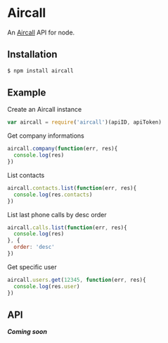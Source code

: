 # Aircall

An [Aircall](aircall.io) API for node.

## Installation

```bash
$ npm install aircall
```

## Example

Create an Aircall instance

```javascript
var aircall = require('aircall')(apiID, apiToken)
```

Get company informations

```javascript
aircall.company(function(err, res){
  console.log(res)
})
```

List contacts

```javascript
aircall.contacts.list(function(err, res){
  console.log(res.contacts)
})
```

List last phone calls by desc order

```javascript
aircall.calls.list(function(err, res){
  console.log(res)
}, {
  order: 'desc'
})
```

Get specific user

```javascript
aircall.users.get(12345, function(err, res){
  console.log(res.user)
})
```

## API

___Coming soon___
